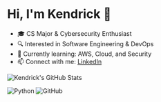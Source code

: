 # Hi, I'm Kendrick 👋
- 🎓 CS Major & Cybersecurity Enthusiast
- 🔍 Interested in Software Engineering & DevOps
- 🌱 Currently learning: AWS, Cloud, and Security
- 📫 Connect with me: [LinkedIn](https://www.linkedin.com/in/kendrick-e/)

![Kendrick's GitHub Stats](https://github-readme-stats.vercel.app/api?username=your-github-username&show_icons=true&theme=radical)

![Python](https://img.shields.io/badge/-Python-3776AB?style=flat-square&logo=python&logoColor=white)
![GitHub](https://img.shields.io/badge/-GitHub-181717?style=flat-square&logo=github)
